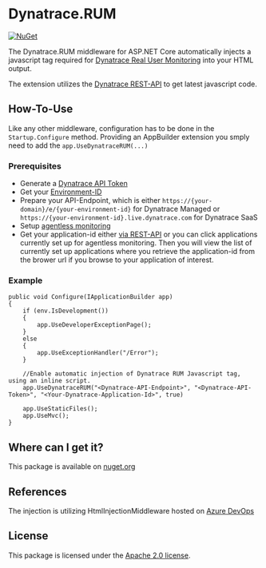 # Dynatrace.RUM 
[![NuGet](http://img.shields.io/nuget/v/Dynatrace.RUM.svg)](https://www.nuget.org/packages/Dynatrace.RUM/)

The Dynatrace.RUM middleware for ASP.NET Core automatically injects a javascript tag required for [Dynatrace Real User Monitoring](https://www.dynatrace.com/support/help/how-to-use-dynatrace/real-user-monitoring/) into your HTML output. 

The extension utilizes the [Dynatrace REST-API](https://www.dynatrace.com/support/help/extend-dynatrace/dynatrace-api/environment/rum-and-javascript-api/) to get latest javascript code. 

## How-To-Use
Like any other middleware, configuration has to be done in the `Startup.Configure` method. Providing an AppBuilder extension you smply need to add the `app.UseDynatraceRUM(...)`

### Prerequisites
- Generate a [Dynatrace API Token](https://www.dynatrace.com/support/help/shortlink/api-authentication#generate-a-token)
- Get your [Environment-ID](https://www.dynatrace.com/support/help/get-started/introduction/why-do-i-need-an-environment-id/)
- Prepare your API-Endpoint, which is either `https://{your-domain}/e/{your-environment-id}` for Dynatrace Managed or `https://{your-environment-id}.live.dynatrace.com` for Dynatrace SaaS
- Setup [agentless monitoring](https://www.dynatrace.com/support/help/shortlink/agentless-rum#set-up-agentless-monitoring)
- Get your application-id either [via REST-API](https://www.dynatrace.com/support/help/shortlink/api-javascript#anchor_manual-app) or you can click applications currently set up for agentless monitoring. Then you will view the list of currently set up applications where you retrieve the application-id from the brower url if you browse to your application of interest. 


### Example
``` 
public void Configure(IApplicationBuilder app)
{
    if (env.IsDevelopment())
    {
        app.UseDeveloperExceptionPage();
    }
    else
    {
        app.UseExceptionHandler("/Error");
    }

    //Enable automatic injection of Dynatrace RUM Javascript tag, using an inline script.
    app.UseDynatraceRUM("<Dynatrace-API-Endpoint>", "<Dynatrace-API-Token>", "<Your-Dynatrace-Application-Id>", true)

    app.UseStaticFiles();
    app.UseMvc();
}
```

## Where can I get it?
This package is available on [nuget.org](https://nuget.org)

## References
The injection is utilizing HtmlInjectionMiddleware hosted on [Azure DevOps](https://dev.azure.com/modularmind/ModularMind.DotNetCore)

## License
This package is licensed under the [Apache 2.0 license](LICENSE.txt).
